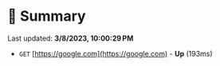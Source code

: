 # 📖 Summary
Last updated: **3/8/2023, 10:00:29 PM**

- `GET` [https://google.com](https://google.com) - **Up** (193ms)
